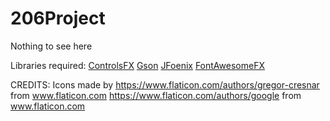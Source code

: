 # 206Project
Nothing to see here


Libraries required:
[ControlsFX](https://mvnrepository.com/artifact/org.controlsfx/controlsfx)
[Gson](https://mvnrepository.com/artifact/com.google.code.gson/gson)
[JFoenix](https://mvnrepository.com/artifact/com.jfoenix/jfoenix)
[FontAwesomeFX](https://mvnrepository.com/artifact/de.jensd/fontawesomefx)


CREDITS:
Icons made by https://www.flaticon.com/authors/gregor-cresnar from www.flaticon.com 
              https://www.flaticon.com/authors/google from www.flaticon.com


